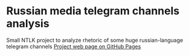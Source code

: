 # Russian media telegram channels analysis
 Small NTLK project to analyze rhetoric of some huge russian-language telegram channels
 <a href="https://reinzler.github.io/NLTK/">Project web page on GitHub Pages</a>
